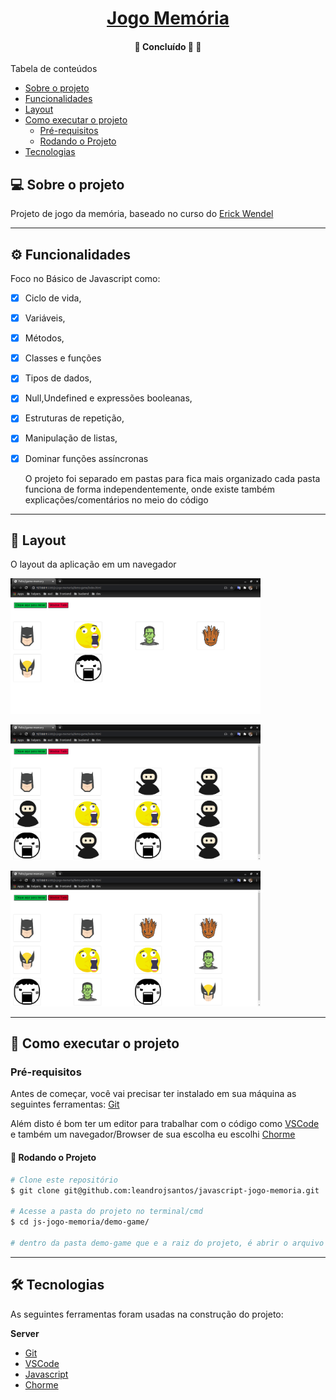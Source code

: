 
<h1 align="center">
     <a href="#" alt="">Jogo Memória</a>
</h1>

<h4 align="center">
	🚧   Concluído 🚀 🚧
</h4>

Tabela de conteúdos
<!--ts-->
   * [Sobre o projeto](#-sobre-o-projeto)
   * [Funcionalidades](#-funcionalidades)
   * [Layout](#-layout)
   * [Como executar o projeto](#-como-executar-o-projeto)
     * [Pré-requisitos](#pré-requisitos)
     * [Rodando o Projeto](#user-content--rodando-o-projeto)
   * [Tecnologias](#-tecnologias)
<!--te-->

## 💻 Sobre o projeto

Projeto de jogo da memória, baseado no curso do [Erick Wendel](https://conteudo.erickwendel.com.br/fundamentos-js)

---

## ⚙️ Funcionalidades

Foco no Básico de Javascript como:

- [x] Ciclo de vida, 
- [x] Variáveis, 
- [x] Métodos, 
- [x] Classes e funções 
- [x] Tipos de dados, 
- [x] Null,Undefined e expressões booleanas,
- [x] Estruturas de repetição,
- [x] Manipulação de listas,
- [x] Dominar funções assíncronas

  O projeto foi separado em pastas para fica mais organizado cada pasta funciona de forma independentemente, onde existe também explicações/comentários no meio do código

---

## 🎨 Layout

O layout da aplicação em um navegador

  <img alt="demo-game" title="#demo-game" src="./images/1.png" width="400px">
</p>

  <img alt="demo-game" title="#demo-game" src="./images/2.png" width="400px">
</p>

  <img alt="demo-game" title="#demo-game" src="./images/3.png" width="400px">
</p>

---

## 🚀 Como executar o projeto
### Pré-requisitos

Antes de começar, você vai precisar ter instalado em sua máquina as seguintes ferramentas:
[Git](https://git-scm.com) 

Além disto é bom ter um editor para trabalhar com o código como [VSCode](https://code.visualstudio.com/) e também um navegador/Browser de sua escolha eu escolhi [Chorme](https://www.google.pt/intl/pt-PT/chrome/?brand=CHBD&gclid=CjwKCAjw1ej5BRBhEiwAfHyh1CqpdiJkRowiF7qVChVWvkTImra14_fVqzdcxXeYoznuxbgYMmtS9BoCP4oQAvD_BwE&gclsrc=aw.ds)

#### 🎲 Rodando o Projeto

```bash
# Clone este repositório
$ git clone git@github.com:leandrojsantos/javascript-jogo-memoria.git

# Acesse a pasta do projeto no terminal/cmd
$ cd js-jogo-memoria/demo-game/

# dentro da pasta demo-game que e a raiz do projeto, é abrir o arquivo `index.html` que ele irá iniciar no seu navegador

```
---

## 🛠 Tecnologias

As seguintes ferramentas foram usadas na construção do projeto:

**Server**  
* [Git](https://git-scm.com) 
* [VSCode](https://code.visualstudio.com/)
* [Javascript](https://developer.mozilla.org/pt-BR/docs/Aprender/JavaScript)
* [Chorme](https://www.google.pt/intl/pt-PT/chrome/?brand=CHBD&gclid=CjwKCAjw1ej5BRBhEiwAfHyh1CqpdiJkRowiF7qVChVWvkTImra14_fVqzdcxXeYoznuxbgYMmtS9BoCP4oQAvD_BwE&gclsrc=aw.ds)




